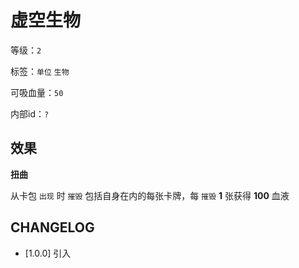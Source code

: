 # 虚空生物

等级：`2`

标签：`单位` `生物`

可吸血量：`50`

内部id：`?`

## 效果

**扭曲**

从卡包 `出现` 时 `摧毁` 包括自身在内的每张卡牌，每 `摧毁` **1** 张获得 **100** 血液

## CHANGELOG

- [1.0.0] 引入
